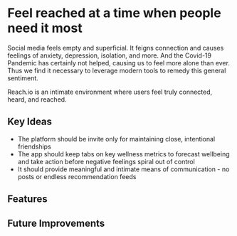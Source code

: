 # Feel reached at a time when people need it most

Social media feels empty and superficial. It feigns connection and causes feelings of anxiety, depression, isolation, and more. 
And the Covid-19 Pandemic has certainly not helped, causing us to feel more alone than ever. Thus we find it necessary to leverage modern tools to remedy this general sentiment. 

Reach.io is an intimate environment where users feel truly connected, heard, and reached. 

## Key Ideas
* The platform should be invite only for maintaining close, intentional friendships
* The app should keep tabs on key wellness metrics to forecast wellbeing and take action before negative feelings spiral out of control
* It should provide meaningful and intimate means of communication - no posts or endless recommendation feeds

## Features

## Future Improvements



